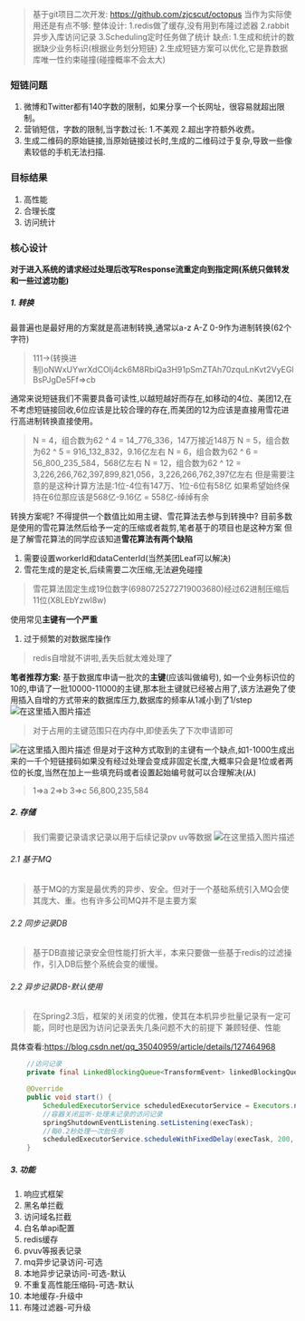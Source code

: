

> 基于git项目二次开发: https://github.com/zjcscut/octopus
> 当作为实际使用还是有点不够:
> 整体设计:
> 1.redis做了缓存,没有用到布隆过滤器
> 2.rabbit异步入库访问记录
> 3.Scheduling定时任务做了统计
> 缺点:
> 1.生成和统计的数据缺少业务标识(根据业务划分短链)
> 2.生成短链方案可以优化,它是靠数据库唯一性约束碰撞(碰撞概率不会太大)


### 短链问题
1. 微博和Twitter都有140字数的限制，如果分享一个长网址，很容易就超出限制。
2. 营销短信，字数的限制,当字数过长: 1.不美观 2.超出字符额外收费。
3. 生成二维码的原始链接,当原始链接过长时,生成的二维码过于复杂,导致一些像素较低的手机无法扫描.


### 目标结果
1. 高性能
2. 合理长度
3. 访问统计

###  核心设计

**对于进入系统的请求经过处理后改写Response流重定向到指定网(系统只做转发和一些过滤功能)**

##### 1. 转换
最普遍也是最好用的方案就是高进制转换,通常以a-z A-Z 0-9作为进制转换(62个字符)

> 111->(转换进制)oNWxUYwrXdCOIj4ck6M8RbiQa3H91pSmZTAh70zquLnKvt2VyEGlBsPJgDe5Ff=>cb

通常来说短链我们不需要具备可读性,以越短越好而存在,如移动的4位、美团12,在不考虑短链接回收,6位应该是比较合理的存在,而美团的12为应该是直接用雪花进行高进制转换直接使用。
> N = 4，组合数为62 ^ 4 = 14_776_336，147万接近148万
N = 5，组合数为62 ^ 5 = 916_132_832，9.16亿左右
N = 6，组合数为62 ^ 6 = 56_800_235_584，568亿左右
N = 12，组合数为62 ^ 12 = 3,226,266,762,397,899,821,056，3,226,266,762,397亿左右
>但是需要注意的是这种计算方法是:1位-4位有147万、1位-6位有58亿
>如果希望始终保持在6位那应该是568亿-9.16亿 = 558亿-绰绰有余

转换方案呢? 不得提供一个数值比如用主键、雪花算法去参与到转换中?
目前多数是使用的雪花算法然后给予一定的压缩或者裁剪,笔者基于的项目也是这种方案
但是了解雪花算法的同学应该知道**雪花算法有两个缺陷**
1. 需要设置workerId和dataCenterId(当然美团Leaf可以解决)
2. 雪花生成的是定长,后续需要二次压缩,无法避免碰撞

> 雪花算法固定生成19位数字(6980725272719003680)经过62进制压缩后11位(X8LEbYzwI8w)

使用常见**主键有一个严重**
1. 过于频繁的对数据库操作

> redis自增就不讲啦,丢失后就太难处理了

**笔者推荐方案:**
基于数据库申请一批次的**主键**(应该叫做编号), 如一个业务标识位的10的,申请了一批10000-11000的主键,那本批主键就已经被占用了,该方法避免了使用插入自增的方式带来的数据库压力,数据库的频率从1减小到了1/step
![在这里插入图片描述](https://img-blog.csdnimg.cn/71c9593695464f25beebad1f8d341f33.png)

> 对于占用的主键范围只在内存中,即使丢失了下次申请即可

![在这里插入图片描述](https://img-blog.csdnimg.cn/484b35b98355462f93584abcc86697d1.png)
但是对于这种方式取到的主键有一个缺点,如1-1000生成出来的一千个短链接码如果没有经过处理会变成非固定长度,大概率只会是1位或者两位的长度,当然在加上一些填充码或者设置起始编号就可以合理解决(从)

> 1=>a
> 2=>b
> 3=>c
56,800,235,584

##### 2. 存储

> 我们需要记录请求记录以用于后续记录pv uv等数据
![在这里插入图片描述](https://img-blog.csdnimg.cn/34ef03037c5541dc9440d37e710e9e8b.png)

######  2.1 基于MQ

> 基于MQ的方案是最优秀的异步、安全。但对于一个基础系统引入MQ会使其庞大、重。也有许多公司MQ并不是主要方案

######  2.2 同步记录DB

> 基于DB直接记录安全但性能打折大半，本来只要做一些基于redis的过滤操作，引入DB后整个系统会变的缓慢。

######  2.2 异步记录DB-默认使用

> 在Spring2.3后，框架的关闭变的优雅，使其在本机异步批量记录有一定可能，同时也是因为访问记录丢失几条问题不大的前提下
> 兼顾轻便、性能

具体查看:https://blog.csdn.net/qq_35040959/article/details/127464968

```java
    //访问记录
    private final LinkedBlockingQueue<TransformEvent> linkedBlockingQueue = new LinkedBlockingQueue(Integer.MAX_VALUE);

    @Override
    public void start() {
        ScheduledExecutorService scheduledExecutorService = Executors.newScheduledThreadPool(1);
        //容器关闭监听-处理未记录的访问记录
        springShutdownEventListening.setListening(execTask);
        //每0.2秒处理一次批任务
        scheduledExecutorService.scheduleWithFixedDelay(execTask, 200, 200, TimeUnit.MILLISECONDS);
    }
```
##### 3. 功能
1. 响应式框架
2. 黑名单拦截
3. 访问域名拦截
4. 白名单api配置
5. redis缓存
6. pvuv等报表记录
7. mq异步记录访问-可选
8. 本地异步记录访问-可选-默认
9. 不重复高性能压缩码-可选-默认
10. 本地缓存-升级中
11. 布隆过滤器-可升级